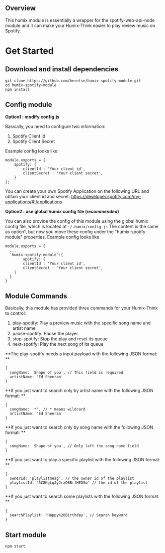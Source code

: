 ## Overview

This humix module is essentially a wrapper for the spotify-web-api-node module and it can make your Humix-Think easier to play review music on Spotify.

##

# Get Started

## Download and install dependencies
```
git clone https://github.com/heretse/humix-spotify-module.git
cd humix-spotify-module
npm install
```
## Config module

**Option1 : modify config.js**

Basically, you need to configure two information:
1. Spotify Client Id
2. Spotify Client Secret

Example config looks like:
```
module.exports = {
    spotify: {
        clientId : 'Your client id',
        clientSecret : 'Your client secret',
    }
};
```
You can create your own Spotify Application on the following URL and obtain your client id and secret:
https://developer.spotify.com/my-applications/#!/applications

**Option2 : use global humix config file (*recommended*)**

You can also provide the config of this module using the global humix config file, which is located at `~/.humix/config.js`
The content is the same as option1, but now you move these config under the "humix-spotify-module" properties. Example config looks like
```
module.exports = {
  ...
  'humix-spotify-module':{
        spotify: {
        clientId : 'Your client id',
        clientSecret : 'Your client secret',
    }
  }
}
```

## Module Commands

Basically, this module has provided three commands for your Humix-Think to control:

1. play-spotify: Play a preview music with the specific song name and artist name 
2. pause-spotify: Pause the player
3. stop-spotify: Stop the play and reset its queue
4. next-spotify: Play the next song of its queue

**The play-spotify needs a input payload with the following JSON format: **
```
{
  songName: 'Shape of you', // This field is required
  artistName: 'Ed Sheeran'
}
```
**If you just want to search only by artist name with the following JSON format: **
```
{
  songName: '*', // * means wildcard
  artistName: 'Ed Sheeran'
}
```
**If you just want to search only by song name with the following JSON format: **
```
{
  songName: 'Shape of you', // Only left the song name field
}
```

**If you just want to play a specific playlist with the following JSON format: **
```
{
  ownerId: 'playlistmesg', // the owner id of the playlist
  playlistId: '5C8KgLqJyJrxQ6BrfHEDSw' // the id of the playlist
}
```

**If you just want to search some playlists with the following JSON format: **
```
{
  searchPlaylist: 'Happy%20Birthday', // Search keyword
}
```

## Start module
```
npm start
```

